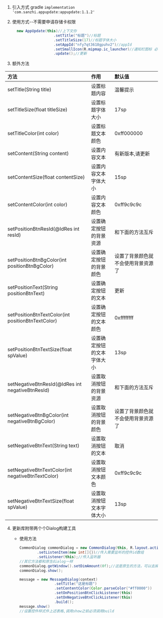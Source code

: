 1. 引入方式 gradle `implementation
   'com.sanzhi.appupdate:appupdate:1.1.2'`

2. 使用方式--不需要申请存储卡权限

   ```java
     new AppUpdate(this)//上下文你
                      .setTitle("标题")//标题
                      .setTitleSize(17)//标题字体大小
                      .setAppId("nfy7qt3618gpuhv2")//appId
                      .setSmallIcon(R.mipmap.ic_launcher)//通知栏图标 必传
                      .update();//更新
   ```
3. 额外方法

| 方法                                              | 作用                      | 默认值                           |
|:--------------------------------------------------|:-------------------------|:---------------------------------|
| setTitle(String title)                            | 设置标题内容              | 温馨提示                         |
| setTitleSize(float titleSize)                     | 设置标题字体大小          | 17sp                             |
| setTitleColor(int color)                          | 设置标题文本颜色          | 0xff000000                       |
| setContent(String content)                        | 设置内容文本              | 有新版本,请更新                   |
| setContentSize(float contentSize)                 | 设置内容文本字体大小       | 15sp                            |
| setContentColor(int color)                        | 设置内容文本颜色          | 0xff9c9c9c                       |
| setPositionBtnResId(@IdRes int resId)             | 设置确定按钮的背景资源     | 和下面的方法互斥                 |
| setPositionBtnBgColor(int positionBtnBgColor)     | 设置确定按钮的背景颜色     | 设置了背景颜色就不会使用背景资源了 |
| setPositionText(String positionBtnText)           | 设置确定按钮的文本        | 更新                             |
| setPositionBtnTextColor(int positionBtnTextColor) | 设置确定按钮的文本颜色     | 0xffffffff                      |
| setPositionBtnTextSize(float spValue)             | 设置确定按钮的文本字体大小 | 13sp                             |
| setNegativeBtnResId(@IdRes int negativeBtnResId)  | 设置取消按钮的背景资源     | 和下面的方法互斥                 |
| setNegativeBtnBgColor(int negativeBtnBgColor)     | 设置取消按钮的背景颜色     | 设置了背景颜色就不会使用背景资源了 |
| setNegativeBtnText(String text)                   | 设置取消按钮的文本        | 取消                             |
| setNegativeBtnTextColor(int negativeBtnTextColor) | 设置取消按钮文本颜色       | 0xff9c9c9c                      |
| setNegativeBtnTextSize(float spValue)             | 设置取消按钮文本字体大小   | 13sp                            |

4. 更新库附带两个个Dialog构建工具
   *  使用方法

        ```java
        CommonDialog commonDialog = new CommonDialog(this, R.layout.activity_main)//传入上下文和自定义布局
                .setListenItem(new int[]{})//传入需要监听的控件id数组
                .setListener(this);//传入监听器
        //其它方法都和原生dialog一样
        commonDialog.getWindow().setDimAmount(0f);//这是原生的方法，可以去掉dialog的遮罩
        commonDialog.show();
        ```
      ```java
      message = new MessageDialog(context)
                      .setTitle("这是标题")
                      .setContentColor(Color.parseColor("#ff0000"))
                      .setOnPositionBtnClickListener(this)
                      .setOnNegativeBtnClickListener(this)
                      .build();
      message.show()
      //设置控件样式件上述表格,调用show之前必须调用build
      ```
